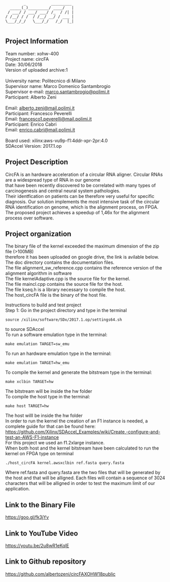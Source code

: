 ```
        _           _________ 	
  _____(_)_________/ ____/   | 	
 / ___/ / ___/ ___/ /_  / /| | 	
/ /__/ / /  / /__/ __/ / ___ | 	
\___/_/_/   \___/_/   /_/  |_| 	
                              
```
## Project Information

Team number: xohw-400  	<br />
Project name: circFA		<br />
Date: 30/06/2018			<br />
Version of uploaded archive:1	<br />
													<br />
University name: Politecnico di Milano				<br />
Supervisor name: Marco Domenico Santambrogio		<br />
Supervisor e-mail: marco.santambrogio@polimi.it		<br />
Participant: Alberto Zeni							<br />	
Email: alberto.zeni@mail.polimi.it					<br />
Participant: Francesco Peverelli					<br />
Email: francesco1.peverelli@mail.polimi.it			<br />
Participant: Enrico Cabri							<br />
Email: enrico.cabri@mail.polimi.it					<br />
													<br />
Board used: xilinx:aws-vu9p-f1:4ddr-xpr-2pr:4.0		<br />
SDAccel Version: 2017.1.op							<br />

## Project Description	
CircFA is an hardware acceleration of a circular RNA aligner. Circular RNAs are a widespread type of RNA in our genome			
that have been recently discovered to be correlated with many types of carcinogenesis and central neural system pathologies.	
Their identfication on patients can be therefore very useful for specific diagnosis. Our solution implements the most intensive
task of the circular RNA identification on genome, which is the alignment process, on FPGA. The proposed project achieves a speedup of 1,46x for the alignment process over software.

## Project organization
The binary file of the kernel exceeded the maximum dimension of the zip file (>100MB)	
therefore it has been uploaded on google drive, the link is avilable below.				<br />
The doc directory contains the documentation files.										<br />
The file alignment_sw_reference.cpp contains the reference version of the alignment algorithm in software <br />
The file kernelAdaptive.cpp is the source file for the kernel.							<br />
The file maincl.cpp contains the source file for the host.								<br />
The file kseq.h is a library necessary to compile the host.								<br />
The host_circFA file is the binary of the host file.										<br />

Instructions to build and test project				<br />
Step 1:	
Go in the project directory and type in the terminal			<br />
```
source /xilinx/software/SDx/2017.1.op/settings64.sh
```
to source SDAccel									<br />
To run  a software emulation type in the terminal:                   
```
make emulation TARGET=sw_emu
```
To run  an hardware  emulation type in the terminal:                   
```
make emulation TARGET=hw_emu
```
To compile the kernel and generate the bitstream type in the terminal:
```
make xclbin TARGET=hw
```
The bitstream will be inside the hw folder                      <br />
To compile the host type in the terminal:
```
make host TARGET=hw
```
The host willl be inside the hw folder                              <br />
In order to run the kernel the creation of an F1 instance is needed, 
a complete guide for that can be found here:                  <br />
https://github.com/Xilinx/SDAccel_Examples/wiki/Create,-configure-and-test-an-AWS-F1-instance   <br />
For this project we used an f1.2xlarge instance.              <br />
When both host and the kernel bitstream have been calculated to run the kernel on FPGA type on terminal
```
./host_circFA kernel.awsxclbin ref.fasta query.fasta
```
Where ref.fasta and query.fasta are the two files that will be generated by the host and that will be alligned.
Each files will contain a sequence of 3024 characters that will be alligned in order to test the maximum limit of our application.

## Link to the Binary File
https://goo.gl/fk3jYv

## Link to YouTube Video
https://youtu.be/2u8wR1eKqlE

## Link to Github repository
https://github.com/albertozeni/circFAXOHW18public
